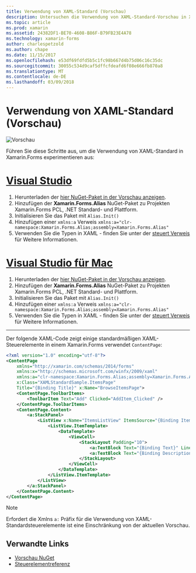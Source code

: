 ```yaml
---
title: Verwendung von XAML-Standard (Vorschau)
description: Untersuchen die Verwendung von XAML-Standard-Vorschau in Xamarin.Forms erste Schritte
ms.topic: article
ms.prod: xamarin
ms.assetid: 24382DF1-BE70-4608-B86F-B79FB23E4A78
ms.technology: xamarin-forms
author: charlespetzold
ms.author: chape
ms.date: 11/15/2017
ms.openlocfilehash: e53df69fdfd5b5c1fc98b667d4b75d06c16c35dc
ms.sourcegitcommit: 30055c534d9caf5dffcfdeafd6f08e666fb870a8
ms.translationtype: MT
ms.contentlocale: de-DE
ms.lasthandoff: 03/09/2018
---
```

# <a name="xaml-standard-preview"></a>Verwendung von XAML-Standard (Vorschau)

![Vorschau](~/media/shared/preview.png)

Führen Sie diese Schritte aus, um die Verwendung von XAML-Standard in Xamarin.Forms experimentieren aus:

# <a name="visual-studiotabvswin"></a>[Visual Studio](#tab/vswin)

1. Herunterladen der [hier NuGet-Paket in der Vorschau anzeigen](https://aka.ms/xf-xamlstandard-nuget).
2. Hinzufügen der **Xamarin.Forms.Alias** NuGet-Paket zu Projekten Xamarin.Forms PCL, .NET Standard- und Plattform.
3. Initialisieren Sie das Paket mit `Alias.Init()`
4. Hinzufügen einer `xmlns:a` Verweis `xmlns:a="clr-namespace:Xamarin.Forms.Alias;assembly=Xamarin.Forms.Alias"`
5. Verwenden Sie die Typen in XAML - finden Sie unter der [steuert Verweis](controls.md) für Weitere Informationen.

# <a name="visual-studio-for-mactabvsmac"></a>[Visual Studio für Mac](#tab/vsmac)

1. Herunterladen der [hier NuGet-Paket in der Vorschau anzeigen](https://aka.ms/xf-xamlstandard-nuget).
2. Hinzufügen der **Xamarin.Forms.Alias** NuGet-Paket zu Projekten Xamarin.Forms PCL, .NET Standard- und Plattform.
3. Initialisieren Sie das Paket mit `Alias.Init()`
4. Hinzufügen einer `xmlns:a` Verweis `xmlns:a="clr-namespace:Xamarin.Forms.Alias;assembly=Xamarin.Forms.Alias"`
5. Verwenden Sie die Typen in XAML - finden Sie unter der [steuert Verweis](controls.md) für Weitere Informationen.

-----

Der folgende XAML-Code zeigt einige standardmäßigen XAML-Steuerelemente in einem Xamarin.Forms verwendet `ContentPage`:

```xml
<?xml version="1.0" encoding="utf-8"?>
<ContentPage 
    xmlns="http://xamarin.com/schemas/2014/forms" 
    xmlns:x="http://schemas.microsoft.com/winfx/2009/xaml" 
    xmlns:a="clr-namespace:Xamarin.Forms.Alias;assembly=Xamarin.Forms.Alias"
    x:Class="XAMLStandardSample.ItemsPage" 
    Title="{Binding Title}" x:Name="BrowseItemsPage">
    <ContentPage.ToolbarItems>
        <ToolbarItem Text="Add" Clicked="AddItem_Clicked" />
    </ContentPage.ToolbarItems>
    <ContentPage.Content>
        <a:StackPanel>
            <ListView x:Name="ItemsListView" ItemsSource="{Binding Items}" VerticalOptions="FillAndExpand" HasUnevenRows="true" RefreshCommand="{Binding LoadItemsCommand}" IsPullToRefreshEnabled="true" IsRefreshing="{Binding IsBusy, Mode=OneWay}" CachingStrategy="RecycleElement" ItemSelected="OnItemSelected">
                <ListView.ItemTemplate>
                    <DataTemplate>
                        <ViewCell>
                            <StackLayout Padding="10">
                                <a:TextBlock Text="{Binding Text}" LineBreakMode="NoWrap" Style="{DynamicResource ListItemTextStyle}" FontSize="16" />
                                <a:TextBlock Text="{Binding Description}" LineBreakMode="NoWrap" Style="{DynamicResource ListItemDetailTextStyle}" FontSize="13" />
                            </StackLayout>
                        </ViewCell>
                    </DataTemplate>
                </ListView.ItemTemplate>
            </ListView>
        </a:StackPanel>
    </ContentPage.Content>
</ContentPage>
```

> [!NOTE]
> Erfordert die Xmlns `a:` Präfix für die Verwendung von XAML-Standardsteuerelemente ist eine Einschränkung von der aktuellen Vorschau.


## <a name="related-links"></a>Verwandte Links

- [Vorschau NuGet](https://aka.ms/xf-xamlstandard-nuget)
- [Steuerelementreferenz](controls.md)

